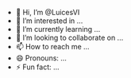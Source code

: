 - 👋 Hi, I’m @LuicesVI
- 👀 I’m interested in ...
- 🌱 I’m currently learning ...
- 💞️ I’m looking to collaborate on ...
- 📫 How to reach me ...
- 😄 Pronouns: ...
- ⚡ Fun fact: ...

<!---
LuicesVI/LuicesVI is a ✨ special ✨ repository because its `README.md` (this file) appears on your GitHub profile.
You can click the Preview link to take a look at your changes.
--->
